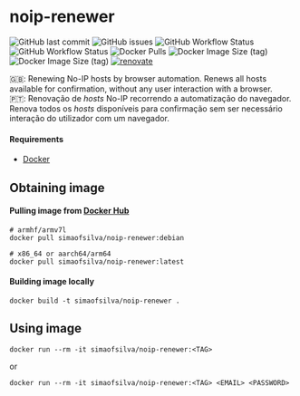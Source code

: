 # noip-renewer

![GitHub last commit](https://img.shields.io/github/last-commit/simao-silva/noip-renewer?style=for-the-badge)
![GitHub issues](https://img.shields.io/github/issues/simao-silva/noip-renewer?style=for-the-badge)
![GitHub Workflow Status](https://img.shields.io/github/workflow/status/simao-silva/noip-renewer/build%20and%20push%20image%20(Alpine%20version)?label=Alpine%20build&style=for-the-badge)
![GitHub Workflow Status](https://img.shields.io/github/workflow/status/simao-silva/noip-renewer/build%20and%20push%20image%20(Debian%20version)?label=Debian%20build&style=for-the-badge)
![Docker Pulls](https://img.shields.io/docker/pulls/simaofsilva/noip-renewer?style=for-the-badge)
![Docker Image Size (tag)](https://img.shields.io/docker/image-size/simaofsilva/noip-renewer/alpine?label=Alpine%20image%20size&style=for-the-badge)
![Docker Image Size (tag)](https://img.shields.io/docker/image-size/simaofsilva/noip-renewer/debian?label=Debian%20image%20size&style=for-the-badge)
[![renovate](https://img.shields.io/badge/renovate-enabled-brightgreen.svg?style=for-the-badge)](https://renovatebot.com)

:uk:: Renewing No-IP hosts by browser automation. Renews all hosts available for confirmation, without any user interaction with a browser. <br/>
:portugal:: Renovação de <i>hosts</i> No-IP recorrendo a automatização do navegador. Renova todos os <i>hosts</i> disponíveis para confirmação sem ser necessário interação do utilizador com um navegador.

#### Requirements
- [Docker](https://www.docker.com/)

## Obtaining image

#### Pulling image from [Docker Hub](https://hub.docker.com/r/simaofsilva/noip-renewer/tags) 
```shell script
# armhf/armv7l
docker pull simaofsilva/noip-renewer:debian

# x86_64 or aarch64/arm64
docker pull simaofsilva/noip-renewer:latest
```

#### Building image locally
```shell script
docker build -t simaofsilva/noip-renewer .
```

## Using image
```shell script
docker run --rm -it simaofsilva/noip-renewer:<TAG>
```
or
```shell script
docker run --rm -it simaofsilva/noip-renewer:<TAG> <EMAIL> <PASSWORD>
```
